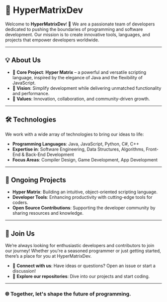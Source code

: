 # 🌌 HyperMatrixDev  

Welcome to **HyperMatrixDev**! 🚀 We are a passionate team of developers dedicated to pushing the boundaries of programming and software development. Our mission is to create innovative tools, languages, and projects that empower developers worldwide.  

---

## 💡 About Us  

- 🔹 **Core Project**: **Hyper Matrix** – a powerful and versatile scripting language, inspired by the elegance of Java and the flexibility of JavaScript.  
- 🔹 **Vision**: Simplify development while delivering unmatched functionality and performance.  
- 🔹 **Values**: Innovation, collaboration, and community-driven growth.  

---

## 🛠️ Technologies  

We work with a wide array of technologies to bring our ideas to life:  
- **Programming Languages**: Java, JavaScript, Python, C#, C++  
- **Expertise in**: Software Engineering, Data Structures, Algorithms, Front-End & Back-End Development  
- **Focus Areas**: Compiler Design, Game Development, App Development  

---

## 🚧 Ongoing Projects  

- **Hyper Matrix**: Building an intuitive, object-oriented scripting language.  
- **Developer Tools**: Enhancing productivity with cutting-edge tools for coders.  
- **Open Source Contributions**: Supporting the developer community by sharing resources and knowledge.  

---

## 🌟 Join Us  

We’re always looking for enthusiastic developers and contributors to join our journey! Whether you're a seasoned programmer or just getting started, there’s a place for you at HyperMatrixDev.  

- 💬 **Connect with us**: Have ideas or questions? Open an issue or start a discussion!  
- 📂 **Explore our repositories**: Dive into our projects and start coding.  

---

### 🌐 Together, let's shape the future of programming.  
